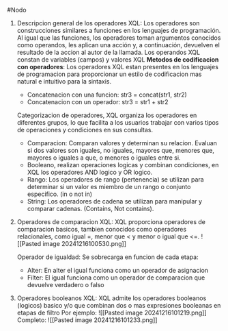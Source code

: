 #Nodo
1. Descripcion general de los operadores XQL: Los operadores son construcciones similares a funciones en los lenguajes de programación. Al igual que las funciones, los operadores toman argumentos conocidos como operandos, les aplican una acción y, a continuación, devuelven el resultado de la accion al autor de la llamada. Los operandos XQL constan de variables (campos) y valores XQL
   **Metodos de codificacion con operadores**: Los operadores XQL estan presentes en los lenguajes de programacion para proporcionar un estilo de codificacion mas natural e intuitivo para la sintaxis. 
   
   - Concatenacion con una funcion: str3 = concat(str1, str2)
   - Concatenacion con un operador: str3 = str1 + str2
     
    Categorizacion de operadores, XQL organiza los operadores en diferentes grupos, lo que facilita a los usuarios trabajar con varios tipos de operaciones y condiciones en sus consultas. 
    - Comparacion: Comparan valores y determinan su relacion. Evaluan si dos valores son iguales, no iguales, mayores que, menores que, mayores o iguales a que, o menores o iguales entre si.
    - Booleano, realizan operaciones logicas y combinan condiciones, en XQL los operadores AND logico y OR logico.
    - Rango: Los operadores de rango (pertenencia) se utilizan para determinar si un valor es miembro de un rango o conjunto especifico. (in o not in)
    - String: Los operadores de cadena se utilizan para manipular y comparar cadenas. (Contains, Not contains).

2. Operadores de comparacion XQL: XQL proporciona operadores de comparacion basicos, tambien conocidos como operadores relacionales, como igual =, menor que < y menor o igual que <=.
   ![[Pasted image 20241216100530.png]]
   
   Operador de igualdad: Se sobrecarga en funcion de cada etapa:
   - Alter: En alter el igual funciona como un operador de asignacion
   - Filter: El igual funciona como un operador de comparacion que devuelve verdadero o falso
     
3. Operadores booleanos XQL: XQL admite los operadores booleanos (logicos) basico y/o que combinan dos o mas expresiones booleanas en etapas de filtro Por ejemplo: ![[Pasted image 20241216101219.png]]
   Completo:
   ![[Pasted image 20241216101233.png]]
   